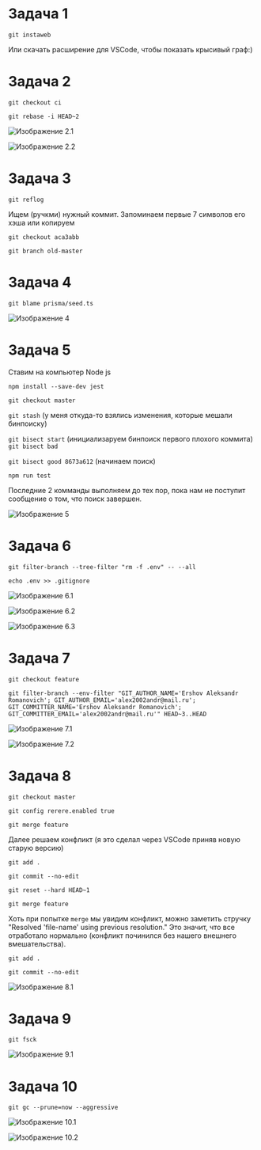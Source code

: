 # Задача 1
`git instaweb` 

Или скачать расширение для VSCode, чтобы показать крысивый граф:)

# Задача 2
`git checkout ci`

`git rebase -i HEAD~2`

![Изображение 2.1](\docx\task-2-1.png)

![Изображение 2.2](\docx\task-2-2.png)

# Задача 3
`git reflog`

Ищем (ручкми) нужный коммит. Запоминаем первые 7 символов его хэша или копируем

`git checkout aca3abb`

`git branch old-master`

# Задача 4
`git blame prisma/seed.ts`

![Изображение 4](\docx\task-4-1.png)

# Задача 5
Ставим на компьютер Node js

`npm install --save-dev jest`

`git checkout master`

`git stash` (у меня откуда-то взялись изменения, которые мешали бинпоиску)

`git bisect start` (инициализаруем бинпоиск первого плохого коммита)
`git bisect bad`

`git bisect good 8673a612` (начинаем поиск)

`npm run test`

Последние 2 комманды выполняем до тех пор, пока нам не поступит сообщение о том, что поиск завершен.

![Изображение 5](\docx\task-5-1.png)

# Задача 6
`git filter-branch --tree-filter "rm -f .env" -- --all`

`echo .env >> .gitignore`

![Изображение 6.1](\docx\task-6-1.png)

![Изображение 6.2](\docx\task-6-2.png)

![Изображение 6.3](\docx\task-6-3.png)

# Задача 7
`git checkout feature`

`git filter-branch --env-filter "GIT_AUTHOR_NAME='Ershov Aleksandr Romanovich'; GIT_AUTHOR_EMAIL='alex2002andr@mail.ru'; GIT_COMMITTER_NAME='Ershov Aleksandr Romanovich'; GIT_COMMITTER_EMAIL='alex2002andr@mail.ru'" HEAD~3..HEAD`

![Изображение 7.1](\docx\task-7-1.png)

![Изображение 7.2](\docx\task-7-2.png)

# Задача 8
`git checkout master`

`git config rerere.enabled true`

`git merge feature`

Далее решаем конфликт (я это сделал через VSCode приняв новую старую версию)

`git add .`

`git commit --no-edit`

`git reset --hard HEAD~1`

`git merge feature`

Хоть при попытке `merge` мы увидим конфликт, можно заметить стручку "Resolved 'file-name' using previous resolution." Это значит, что все отработало нормально (конфликт починился без нашего внешнего вмешательства).

`git add .`

`git commit --no-edit`

![Изображение 8.1](\docx\task-8-1.png)

# Задача 9
`git fsck`

![Изображение 9.1](\docx\task-9-1.png)

# Задача 10
`git gc --prune=now --aggressive`

![Изображение 10.1](\docx\task-10-1.png)

![Изображение 10.2](\docx\task-10-2.png)

